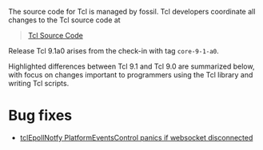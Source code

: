 
The source code for Tcl is managed by fossil.  Tcl developers coordinate all
changes to the Tcl source code at

> [Tcl Source Code](https://core.tcl-lang.org/tcl/timeline)

Release Tcl 9.1a0 arises from the check-in with tag `core-9-1-a0`.

Highlighted differences between Tcl 9.1 and Tcl 9.0 are summarized below,
with focus on changes important to programmers using the Tcl library and
writing Tcl scripts.

# Bug fixes
 - [tclEpollNotfy PlatformEventsControl panics if websocket disconnected](https://core.tcl-lang.org/tcl/tktview/010d8f38)

